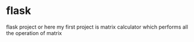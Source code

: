 # flask
flask project or here
my first project is matrix calculator which performs all the operation of matrix

